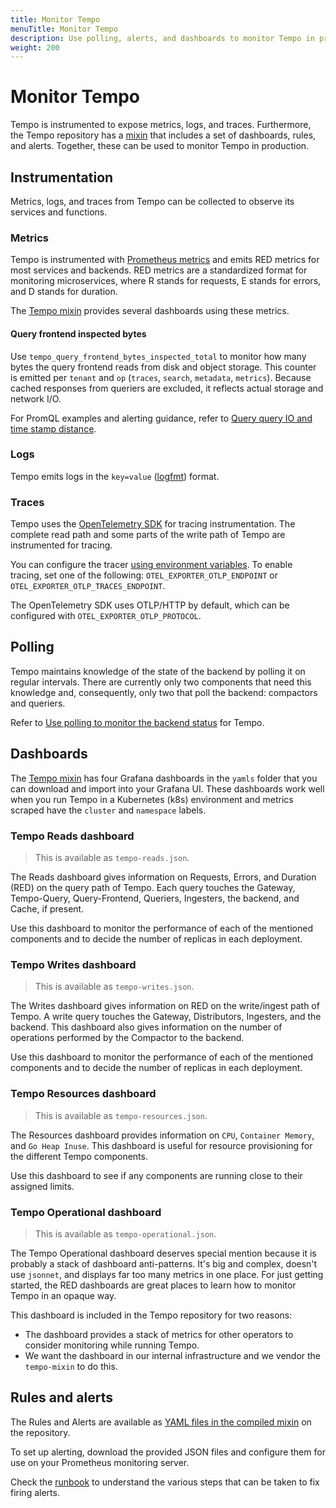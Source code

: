 ```yaml
---
title: Monitor Tempo
menuTitle: Monitor Tempo
description: Use polling, alerts, and dashboards to monitor Tempo in production.
weight: 200
---
```


# Monitor Tempo

Tempo is instrumented to expose metrics, logs, and traces.
Furthermore, the Tempo repository has a [mixin](https://github.com/grafana/tempo/tree/main/operations/tempo-mixin) that includes a
set of dashboards, rules, and alerts.
Together, these can be used to monitor Tempo in production.

## Instrumentation

Metrics, logs, and traces from Tempo can be collected to observe its services and functions.

### Metrics

Tempo is instrumented with [Prometheus metrics](https://prometheus.io/) and emits RED metrics for most services and backends.
RED metrics are a standardized format for monitoring microservices, where R stands for requests, E stands for errors, and D stands for duration.

The [Tempo mixin](#dashboards) provides several dashboards using these metrics.

#### Query frontend inspected bytes

Use `tempo_query_frontend_bytes_inspected_total` to monitor how many bytes the query frontend reads from disk and object storage.
This counter is emitted per `tenant` and `op` (`traces`, `search`, `metadata`, `metrics`).
Because cached responses from queriers are excluded, it reflects actual storage and network I/O.

For PromQL examples and alerting guidance, refer to [Query query IO and time stamp distance](/docs/tempo/<TEMPO_VERSION>/operations/monitor/query-io-and-timestamp-distance/).

### Logs

Tempo emits logs in the `key=value` ([logfmt](https://brandur.org/logfmt)) format.

### Traces

Tempo uses the [OpenTelemetry SDK](https://github.com/open-telemetry/opentelemetry-go) for tracing instrumentation.
The complete read path and some parts of the write path of Tempo are instrumented for tracing.

You can configure the tracer [using environment variables](https://opentelemetry.io/docs/languages/sdk-configuration/otlp-exporter/).
To enable tracing, set one of the following: `OTEL_EXPORTER_OTLP_ENDPOINT` or `OTEL_EXPORTER_OTLP_TRACES_ENDPOINT`.

The OpenTelemetry SDK uses OTLP/HTTP by default, which can be configured with `OTEL_EXPORTER_OTLP_PROTOCOL`.

## Polling

Tempo maintains knowledge of the state of the backend by polling it on regular intervals.
There are currently only two components that need this knowledge and, consequently, only two that poll the backend: compactors and queriers.

Refer to [Use polling to monitor the backend status](polling/) for Tempo.

## Dashboards

The [Tempo mixin](https://github.com/grafana/tempo/tree/main/operations/tempo-mixin) has four Grafana dashboards in the `yamls` folder that you can download and import into your Grafana UI.
These dashboards work well when you run Tempo in a Kubernetes (k8s) environment and metrics scraped have the
`cluster` and `namespace` labels.

### Tempo Reads dashboard

> This is available as `tempo-reads.json`.

The Reads dashboard gives information on Requests, Errors, and Duration (RED) on the query path of Tempo.
Each query touches the Gateway, Tempo-Query, Query-Frontend, Queriers, Ingesters, the backend, and Cache, if present.

Use this dashboard to monitor the performance of each of the mentioned components and to decide the number of
replicas in each deployment.

### Tempo Writes dashboard

> This is available as `tempo-writes.json`.

The Writes dashboard gives information on RED on the write/ingest path of Tempo.
A write query touches the Gateway, Distributors, Ingesters, and the backend.
This dashboard also gives information
on the number of operations performed by the Compactor to the backend.

Use this dashboard to monitor the performance of each of the mentioned components and to decide the number of
replicas in each deployment.

### Tempo Resources dashboard

> This is available as `tempo-resources.json`.

The Resources dashboard provides information on `CPU`, `Container Memory`, and `Go Heap Inuse`.
This dashboard is useful for resource provisioning for the different Tempo components.

Use this dashboard to see if any components are running close to their assigned limits.

### Tempo Operational dashboard

> This is available as `tempo-operational.json`.

The Tempo Operational dashboard deserves special mention because it is probably a stack of dashboard anti-patterns.
It's big and complex, doesn't use `jsonnet`, and displays far too many metrics in one place.
For just getting started, the RED dashboards are great places to learn how to monitor Tempo in an opaque way.

This dashboard is included in the Tempo repository for two reasons:

- The dashboard provides a stack of metrics for other operators to consider monitoring while running Tempo.
- We want the dashboard in our internal infrastructure and we vendor the `tempo-mixin` to do this.

## Rules and alerts

The Rules and Alerts are available as [YAML files in the compiled mixin](https://github.com/grafana/tempo/tree/main/operations/tempo-mixin-compiled) on the repository.

To set up alerting, download the provided JSON files and configure them for use on your Prometheus monitoring server.

Check the [runbook](https://github.com/grafana/tempo/blob/main/operations/tempo-mixin/runbook.md) to understand the
various steps that can be taken to fix firing alerts.

